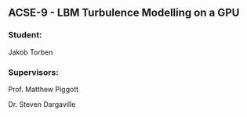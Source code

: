 ## ACSE-9 - LBM Turbulence Modelling on a GPU

### Student:
Jakob Torben

### Supervisors:
Prof. Matthew Piggott

Dr. Steven Dargaville
